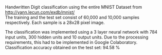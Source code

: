 Handwritten Digit classification using the entire MNIST Dataset from http://yann.lecun.com/exdb/mnist/  
The training and the test set consist of 60,000 and 10,000 samples respectively. Each sample is a 28x28 pixel image.  

The classification was implemented using a 3 layer neural network with 784 input units, 300 hidden units and 10 output units.
Due to the processing requirements, this had to be implemented in Google Colaboratory.  
Classification accuracy obtained on the test set: 94.58 % 
